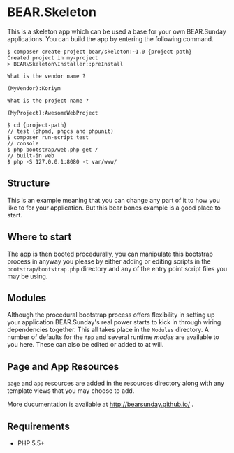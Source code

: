 # BEAR.Skeleton

This is a skeleton app which can be used a base for your own BEAR.Sunday applications. You can build the app by entering the following command.

    $ composer create-project bear/skeleton:~1.0 {project-path}
    Created project in my-project
    > BEAR\Skeleton\Installer::preInstall

    What is the vendor name ?

    (MyVendor):Koriym

    What is the project name ?

    (MyProject):AwesomeWebProject
    
    $ cd {project-path}
    // test (phpmd, phpcs and phpunit)
    $ composer run-script test
    // console
    $ php bootstrap/web.php get /
    // built-in web
    $ php -S 127.0.0.1:8080 -t var/www/
    
## Structure

This is an example meaning that you can change any part of it to how you like to for your application. But this bear bones example is a good place to start.

## Where to start

The app is then booted procedurally, you can manipulate this bootstrap process in anyway you please by either adding or editing scripts in the `bootstrap/bootstrap.php` directory and any of the entry point script files you may be using.

## Modules

Although the procedural bootstrap process offers flexibility in setting up your application BEAR.Sunday's real power starts to kick in through wiring dependencies together. This all takes place in the `Modules` directory. A number of defaults for the `App` and several runtime *modes* are available to you here. These can also be edited or added to at will.

## Page and App Resources

`page` and `app` resources are added in the resources directory along with any template views that you may choose to add.

More ducumentation is available at http://bearsunday.github.io/ .

## Requirements

 * PHP 5.5+
